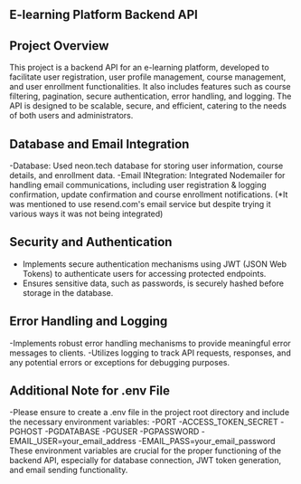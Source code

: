 ## E-learning Platform Backend API

## Project Overview
This project is a backend API for an e-learning platform, developed to facilitate user registration, user profile management, course management, and user enrollment functionalities. It also includes features such as course filtering, pagination, secure authentication, error handling, and logging. The API is designed to be scalable, secure, and efficient, catering to the needs of both users and administrators.

## Database and Email Integration

-Database: Used neon.tech database for storing user information, course details, and enrollment data.
-Email INtegration: Integrated Nodemailer for handling email communications, including user registration & logging confirmation, update confirmation and course enrollment notifications. 
(*It was mentioned to use resend.com's email service but despite trying it various ways it was not being integrated)

## Security and Authentication

- Implements secure authentication mechanisms using JWT (JSON Web Tokens) to authenticate users for accessing protected endpoints.
- Ensures sensitive data, such as passwords, is securely hashed before storage in the database.

## Error Handling and Logging

-Implements robust error handling mechanisms to provide meaningful error messages to clients.
-Utilizes logging to track API requests, responses, and any potential errors or exceptions for debugging purposes.

## Additional Note for .env File

-Please ensure to create a .env file in the project root directory and include the necessary environment variables:
   -PORT 
   -ACCESS_TOKEN_SECRET
   -PGHOST
   -PGDATABASE
   -PGUSER
   -PGPASSWORD
   -EMAIL_USER=your_email_address
   -EMAIL_PASS=your_email_password
These environment variables are crucial for the proper functioning of the backend API, especially for database connection, JWT token generation, and email sending functionality.


